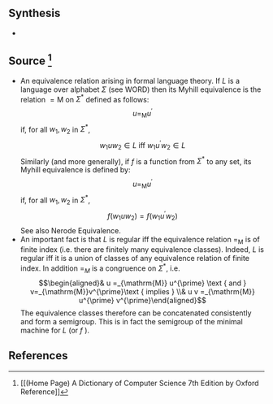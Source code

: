 ## Synthesis
- 
## Source [^1]
- An equivalence relation arising in formal language theory. If $L$ is a language over alphabet $\Sigma$ (see WORD) then its Myhill equivalence is the relation $=\mathrm{M}$ on $\Sigma^{*}$ defined as follows:$$u =_\mathrm{M} u^{\prime}$$if, for all $w_{1}, w_{2}$ in $\Sigma^{*}$,$$w_{1} u w_{2} \in L \text { iff } w_{1} u^{\prime} w_{2} \in L$$Similarly (and more generally), if $f$ is a function from $\Sigma^{*}$ to any set, its Myhill equivalence is defined by:$$u =_{\mathrm{M}} u^{\prime}$$if, for all $w_{1}, w_{2}$ in $\Sigma^{*}$,$$f\left(w_{1} u w_{2}\right)=f\left(w_{1} u^{\prime} w_{2}\right)$$See also Nerode Equivalence.
- An important fact is that $L$ is regular iff the equivalence relation $=_{\mathrm{M}}$ is of finite index (i.e. there are finitely many equivalence classes). Indeed, $L$ is regular iff it is a union of classes of any equivalence relation of finite index. In addition $=_{M}$ is a congruence on $\Sigma^{*}$, i.e.$$\begin{aligned}& u =_{\mathrm{M}} u^{\prime} \text { and } v=_{\mathrm{M}}v^{\prime}\text { implies } \\& u v =_{\mathrm{M}} u^{\prime} v^{\prime}\end{aligned}$$The equivalence classes therefore can be concatenated consistently and form a semigroup. This is in fact the semigroup of the minimal machine for $L$ (or $f$ ).
## References

[^1]: [[(Home Page) A Dictionary of Computer Science 7th Edition by Oxford Reference]]